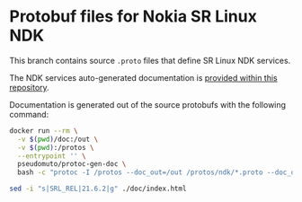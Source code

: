 # Protobuf files for Nokia SR Linux NDK
This branch contains source `.proto` files that define SR Linux NDK services.

The NDK services auto-generated documentation is [provided within this repository](https://raw.githack.com/nokia/srlinux-ndk-protobufs/v21.6.2/doc/index.html).

Documentation is generated out of the source protobufs with the following command:

```bash
docker run --rm \
  -v $(pwd)/doc:/out \
  -v $(pwd):/protos \
  --entrypoint '' \
  pseudomuto/protoc-gen-doc \
  bash -c "protoc -I /protos --doc_out=/out /protos/ndk/*.proto --doc_opt=/out/doc.tmpl,index.html"

sed -i "s|SRL_REL|21.6.2|g" ./doc/index.html
```